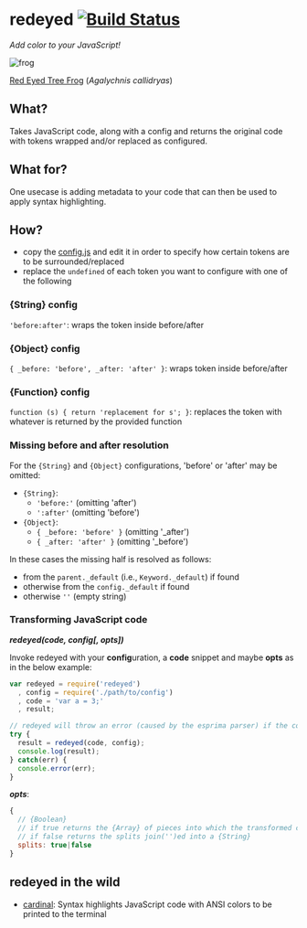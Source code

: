 # redeyed [![Build Status](https://secure.travis-ci.org/thlorenz/redeyed.png)](http://travis-ci.org/thlorenz/redeyed)

*Add color to your JavaScript!*

![frog](http://allaboutfrogs.org/gallery/photos/redeyes/red1.gif)

[Red Eyed Tree Frog](http://allaboutfrogs.org/info/species/redeye.html) (*Agalychnis callidryas*)

## What?

Takes JavaScript code, along with a config and returns the original code with tokens wrapped and/or replaced as configured.

## What for?

One usecase is adding metadata to your code that can then be used to apply syntax highlighting.

## How?

- copy the [config.js](https://github.com/thlorenz/redeyed/blob/master/config.js) and edit it in order to specify how
  certain tokens are to be surrounded/replaced
- replace the `undefined` of each token you want to configure with one of the following

### {String} config

`'before:after'`: wraps the token inside before/after 

### {Object} config

`{ _before: 'before', _after: 'after' }`: wraps token inside before/after

### {Function} config

`function (s) { return 'replacement for s'; }`: replaces the token with whatever is returned by the provided function

### Missing before and after resolution

For the `{String}` and `{Object}` configurations, 'before' or 'after' may be omitted:

- `{String}`: 
  - `'before:'` (omitting 'after')
  - `':after'` (omitting 'before')
- `{Object}`: 
  - `{ _before: 'before' }` (omitting '_after')
  - `{ _after: 'after' }` (omitting '_before')

In these cases the missing half is resolved as follows:

- from the `parent._default` (i.e., `Keyword._default`) if found
- otherwise from the `config._default` if found
- otherwise `''` (empty string)

### Transforming JavaScript code

***redeyed(code, config[, opts])***

Invoke redeyed with your **config**uration, a **code** snippet and maybe **opts** as in the below example:

```javascript
var redeyed = require('redeyed')
  , config = require('./path/to/config')
  , code = 'var a = 3;'
  , result;

// redeyed will throw an error (caused by the esprima parser) if the code has invalid javascript
try {
  result = redeyed(code, config);
  console.log(result);
} catch(err) {
  console.error(err);
}
```

***opts***:
```js
{ 
  // {Boolean}
  // if true returns the {Array} of pieces into which the transformed code is split up 
  // if false returns the splits join('')ed into a {String}
  splits: true|false
}
```

## redeyed in the wild

- [cardinal](https://github.com/thlorenz/cardinal): Syntax highlights JavaScript code with ANSI colors to be printed to
  the terminal
